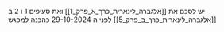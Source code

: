 יש לסכם את [[אלגברה_לינארית_כרך_א_פרק_1]] ואת סעיפים 1 ו 2 ב [[אלגברה_לינארית_כרך_ב_פרק_5]] לפני ה 29-10-2024 כהכנה למפגש